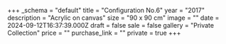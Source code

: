 +++
_schema = "default"
title = "Configuration No.6"
year = "2017"
description = "Acrylic on canvas"
size = "90 x 90 cm"
image = ""
date = 2024-09-12T16:37:39.000Z
draft = false
sale = false
gallery = "Private Collection"
price = ""
purchase_link = ""
private = true
+++
